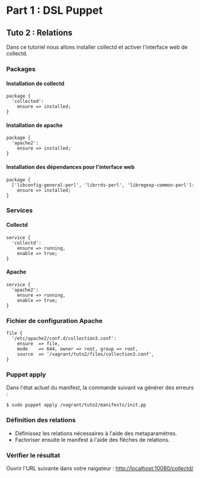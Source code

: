 # Part 1 : DSL Puppet

## Tuto 2 : Relations

Dans ce tutoriel nous allons installer collectd et activer l'interface web de collectd.

### Packages

#### Installation de collectd

    package {
      'collected':
        ensure => installed;
    }

#### Installation de apache

    package {
      'apache2':
        ensure => installed;
    }


#### Installation des dépendances pour l'interface web

    package {
      ['libconfig-general-perl', 'librrds-perl', 'libregexp-common-perl']:
        ensure => installed;
    }

### Services

#### Collectd

    service {
      'collectd':
        ensure => running,
        enable => true;
    }

#### Apache

    service {
      'apache2':
        ensure => running,
        enable => true;
    }

### Fichier de configuration Apache

    file {
      '/etc/apache2/conf.d/collection3.conf':
        ensure  => file,
        mode    => 644, owner => root, group => root,
        source  => '/vagrant/tuto2/files/collection3.conf',
    }

### Puppet apply

Dans l'état actuel du manifest, la commande suivant va générer des erreurs :

    $ sudo puppet apply /vagrant/tuto2/manifests/init.pp

### Définition des relations

* Définissez les relations nécessaires à l'aide des metaparamètres.
* Factoriser ensuite le manifest à l'aide des flèches de relations.

### Vérifier le résultat

Ouvrir l'URL suivante dans votre naigateur : [http://localhost:10080/collectd/](http://localhost:10080/collectd/)

